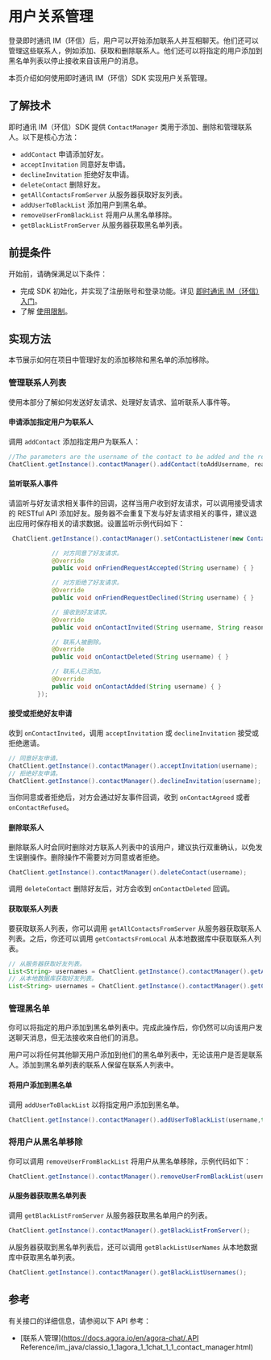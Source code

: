 # 用户关系管理

登录即时通讯 IM（环信）后，用户可以开始添加联系人并互相聊天。他们还可以管理这些联系人，例如添加、获取和删除联系人。他们还可以将指定的用户添加到黑名单列表以停止接收来自该用户的消息。

本页介绍如何使用即时通讯 IM（环信）SDK 实现用户关系管理。

## 了解技术

即时通讯 IM（环信）SDK 提供 `ContactManager` 类用于添加、删除和管理联系人。以下是核心方法：

- `addContact` 申请添加好友。
- `acceptInvitation` 同意好友申请。
- `declineInvitation` 拒绝好友申请。
- `deleteContact` 删除好友。
- `getAllContactsFromServer` 从服务器获取好友列表。
- `addUserToBlackList` 添加用户到黑名单。
- `removeUserFromBlackList` 将用户从黑名单移除。
- `getBlackListFromServer` 从服务器获取黑名单列表。

## 前提条件

开始前，请确保满足以下条件：

- 完成 SDK 初始化，并实现了注册账号和登录功能。详见 [即时通讯 IM（环信）入门](https://docs.agora.io/en/agora-chat/agora_chat_get_started_android?platform=Android)。
- 了解 [使用限制](https://docs.agora.io/en/agora-chat/agora_chat_limitation?platform=Android)。

## 实现方法

本节展示如何在项目中管理好友的添加移除和黑名单的添加移除。

### 管理联系人列表

使用本部分了解如何发送好友请求、处理好友请求、监听联系人事件等。

#### 申请添加指定用户为联系人

调用 `addContact` 添加指定用户为联系人：

```java
//The parameters are the username of the contact to be added and the reason for adding
ChatClient.getInstance().contactManager().addContact(toAddUsername, reason);
```

#### 监听联系人事件

请监听与好友请求相关事件的回调，这样当用户收到好友请求，可以调用接受请求的 RESTful API 添加好友。服务器不会重复下发与好友请求相关的事件，建议退出应用时保存相关的请求数据。设置监听示例代码如下：

```java
 ChatClient.getInstance().contactManager().setContactListener(new ContactListener() {

            // 对方同意了好友请求。
            @Override
            public void onFriendRequestAccepted(String username) { }

            // 对方拒绝了好友请求。
            @Override
            public void onFriendRequestDeclined(String username) { }

            // 接收到好友请求。
            @Override
            public void onContactInvited(String username, String reason) { }

            // 联系人被删除。
            @Override
            public void onContactDeleted(String username) { }

            // 联系人已添加。
            @Override
            public void onContactAdded(String username) { }
        });
```

#### 接受或拒绝好友申请

收到 `onContactInvited`，调用 `acceptInvitation` 或 `declineInvitation` 接受或拒绝邀请。

```java
// 同意好友申请。
ChatClient.getInstance().contactManager().acceptInvitation(username);
// 拒绝好友申请。
ChatClient.getInstance().contactManager().declineInvitation(username);
```

当你同意或者拒绝后，对方会通过好友事件回调，收到 `onContactAgreed` 或者 `onContactRefused`。

#### 删除联系人

删除联系人时会同时删除对方联系人列表中的该用户，建议执行双重确认，以免发生误删操作。删除操作不需要对方同意或者拒绝。

```java
ChatClient.getInstance().contactManager().deleteContact(username);
```

调用 `deleteContact` 删除好友后，对方会收到 `onContactDeleted` 回调。

#### 获取联系人列表

要获取联系人列表，你可以调用 `getAllContactsFromServer` 从服务器获取联系人列表。之后，你还可以调用 `getContactsFromLocal` 从本地数据库中获取联系人列表。

```java
// 从服务器获取好友列表。
List<String> usernames = ChatClient.getInstance().contactManager().getAllContactsFromServer();
// 从本地数据库获取好友列表。
List<String> usernames = ChatClient.getInstance().contactManager().getContactsFromLocal
```

### 管理黑名单

你可以将指定的用户添加到黑名单列表中。完成此操作后，你仍然可以向该用户发送聊天消息，但无法接收来自他们的消息。

用户可以将任何其他聊天用户添加到他们的黑名单列表中，无论该用户是否是联系人。添加到黑名单列表的联系人保留在联系人列表中。

#### 将用户添加到黑名单

调用 `addUserToBlackList` 以将指定用户添加到黑名单。

```java
ChatClient.getInstance().contactManager().addUserToBlackList(username,true);
```

### 将用户从黑名单移除

你可以调用 `removeUserFromBlackList` 将用户从黑名单移除，示例代码如下：

```java
ChatClient.getInstance().contactManager().removeUserFromBlackList(username);
```

#### 从服务器获取黑名单列表

调用 `getBlackListFromServer` 从服务器获取黑名单用户的列表。

```java
ChatClient.getInstance().contactManager().getBlackListFromServer();
```

从服务器获取到黑名单列表后，还可以调用 `getBlackListUserNames` 从本地数据库中获取黑名单列表。

```java
ChatClient.getInstance().contactManager().getBlackListUsernames();
```

## 参考

有关接口的详细信息，请参阅以下 API 参考：

- [联系人管理](https://docs.agora.io/en/agora-chat/.API Reference/im_java/classio_1_1agora_1_1chat_1_1_contact_manager.html)